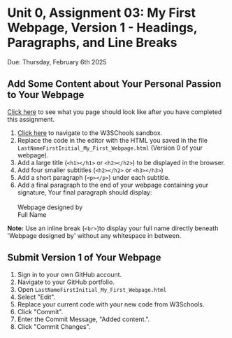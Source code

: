 # Unit 0, Assignment 03: My First Webpage, Version 1 - Headings, Paragraphs, and Line Breaks
Due: Thursday, February 6th 2025

## Add Some Content about Your Personal Passion to Your Webpage

[Click here](https://mrjswotinsky.github.io/HTML_v1_sample.html) to see what you page should look like after you have completed this assignment.

1. [Click here](https://www.w3schools.com/html/tryit.asp?filename=tryhtml_intro) to navigate to the W3SChools sandbox.
2. Replace the code in the editor with the HTML you saved in the file `LastNameFirstInitial_My_First_Webpage.html` (Version 0 of your webpage).
3. Add a large title (`<h1></h1>` or `<h2></h2>`) to be displayed in the browser.
4. Add four smaller subtitles (`<h2></h2>` or `<h3></h3>`)
5. Add a short paragraph (`<p></p>`) under each subtitle.
6. Add a final paragraph to the end of your webpage containing your signature, Your final paragraph should display:<br><br>Webpage designed by<br>Full Name

**Note:** Use an inline break (`<br>`)to display your full name directly beneath 'Webpage designed by' without any whitespace in between.


## Submit Version 1 of Your Webpage

1. Sign in to your own GitHub account.
2. Navigate to your GitHub portfolio.
3. Open `LastNameFirstInitial_My_First_Webpage.html`
4. Select "Edit".
5. Replace your current code with your new code from W3Schools.
6. Click "Commit".
7. Enter the Commit Message, "Added content.".
8. Click "Commit Changes".
